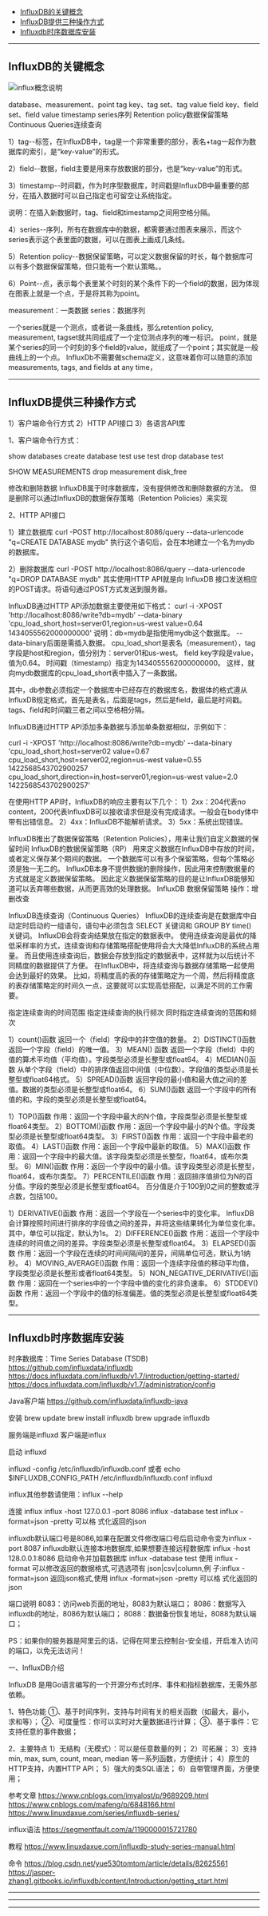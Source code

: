 - [InfluxDB的关键概念](#InfluxDB的关键概念)
- [InfluxDB提供三种操作方式](#InfluxDB提供三种操作方式)
- [Influxdb时序数据库安装](#Influxdb时序数据库安装)


---------------------------------------------------------------------------------------------------------------------
## InfluxDB的关键概念

![influx概念说明](./images/概念.png "ReferencePicture")

database、measurement、point
tag key、tag set、tag value
field key、field set、field value
timestamp
series序列
Retention policy数据保留策略
Continuous Queries连续查询

1）tag--标签，在InfluxDB中，tag是一个非常重要的部分，表名+tag一起作为数据库的索引，是“key-value”的形式。

2）field--数据，field主要是用来存放数据的部分，也是“key-value”的形式。

3）timestamp--时间戳，作为时序型数据库，时间戳是InfluxDB中最重要的部分，在插入数据时可以自己指定也可留空让系统指定。

说明：在插入新数据时，tag、field和timestamp之间用空格分隔。

4）series--序列，所有在数据库中的数据，都需要通过图表来展示，而这个series表示这个表里面的数据，可以在图表上画成几条线。

5）Retention policy--数据保留策略，可以定义数据保留的时长，每个数据库可以有多个数据保留策略，但只能有一个默认策略。。

6）Point--点，表示每个表里某个时刻的某个条件下的一个field的数据，因为体现在图表上就是一个点，于是将其称为point。

measurement：一类数据
series：数据序列

一个series就是一个测点，或者说一条曲线，那么retention policy, measurement, tagset就共同组成了一个定位测点序列的唯一标识。
point，就是某个series的同一个时刻的多个field的value，就组成了一个point；其实就是一般曲线上的一个点。
InfluxDb不需要做schema定义，这意味着你可以随意的添加measurements, tags, and fields at any time，


---------------------------------------------------------------------------------------------------------------------
## InfluxDB提供三种操作方式
1）客户端命令行方式
2）HTTP API接口
3）各语言API库


1、客户端命令行方式：

show databases
create database test
use test
drop database test

SHOW MEASUREMENTS
drop measurement disk_free


修改和删除数据
InfluxDB属于时序数据库，没有提供修改和删除数据的方法。
但是删除可以通过InfluxDB的数据保存策略（Retention Policies）来实现


2、HTTP API接口

1）建立数据库
curl -POST http://localhost:8086/query --data-urlencode "q=CREATE DATABASE mydb"
执行这个语句后，会在本地建立一个名为mydb的数据库。

2）删除数据库
curl -POST http://localhost:8086/query --data-urlencode "q=DROP DATABASE mydb"
其实使用HTTP API就是向 InfluxDB 接口发送相应的POST请求。将语句通过POST方式发送到服务器。

InfluxDB通过HTTP API添加数据主要使用如下格式：
curl -i -XPOST 'http://localhost:8086/write?db=mydb' --data-binary 'cpu_load_short,host=server01,region=us-west value=0.64 1434055562000000000'
说明：db=mydb是指使用mydb这个数据库。
--data-binary后面是需插入数据。
cpu_load_short是表名（measurement），tag字段是host和region，值分别为：server01和us-west。
field key字段是value，值为0.64。
时间戳（timestamp）指定为1434055562000000000。
这样，就向mydb数据库的cpu_load_short表中插入了一条数据。

其中，db参数必须指定一个数据库中已经存在的数据库名，数据体的格式遵从InfluxDB规定格式，首先是表名，后面是tags，然后是field，最后是时间戳。tags、field和时间戳三者之间以空格相分隔。


InfluxDB通过HTTP API添加多条数据与添加单条数据相似，示例如下：

curl -i -XPOST 'http://localhost:8086/write?db=mydb' --data-binary 'cpu_load_short,host=server02 value=0.67
cpu_load_short,host=server02,region=us-west value=0.55 1422568543702900257
cpu_load_short,direction=in,host=server01,region=us-west value=2.0 1422568543702900257'

在使用HTTP API时，InfluxDB的响应主要有以下几个：
1）2xx：204代表no content，200代表InfluxDB可以接收请求但是没有完成请求。一般会在body体中带有出错信息。
2）4xx：InfluxDB不能解析请求。
3）5xx：系统出现错误。



InfluxDB推出了数据保留策略（Retention Policies），用来让我们自定义数据的保留时间
InfluxDB的数据保留策略（RP） 用来定义数据在InfluxDB中存放的时间，或者定义保存某个期间的数据。
一个数据库可以有多个保留策略，但每个策略必须是独一无二的。
InfluxDB本身不提供数据的删除操作，因此用来控制数据量的方式就是定义数据保留策略。
因此定义数据保留策略的目的是让InfluxDB能够知道可以丢弃哪些数据，从而更高效的处理数据。
InfluxDB 数据保留策略 操作：增删改查



InfluxDB连续查询（Continuous Queries）
InfluxDB的连续查询是在数据库中自动定时启动的一组语句，语句中必须包含 SELECT 关键词和 GROUP BY time() 关键词。
InfluxDB会将查询结果放在指定的数据表中。
使用连续查询是最优的降低采样率的方式，连续查询和存储策略搭配使用将会大大降低InfluxDB的系统占用量。
而且使用连续查询后，数据会存放到指定的数据表中，这样就为以后统计不同精度的数据提供了方便。
在InfluxDB中，将连续查询与数据存储策略一起使用会达到最好的效果。
比如，将精度高的表的存储策略定为一个周，然后将精度底的表存储策略定的时间久一点，这要就可以实现高低搭配，以满足不同的工作需要。

指定连续查询的时间范围
指定连续查询的执行频次
同时指定连续查询的范围和频次




1）count()函数
返回一个（field）字段中的非空值的数量。
2）DISTINCT()函数
返回一个字段（field）的唯一值。
3）MEAN() 函数
返回一个字段（field）中的值的算术平均值（平均值）。字段类型必须是长整型或float64。
4）MEDIAN()函数
从单个字段（field）中的排序值返回中间值（中位数）。字段值的类型必须是长整型或float64格式。
5）SPREAD()函数
返回字段的最小值和最大值之间的差值。数据的类型必须是长整型或float64。
6）SUM()函数
返回一个字段中的所有值的和。字段的类型必须是长整型或float64。



1）TOP()函数
作用：返回一个字段中最大的N个值，字段类型必须是长整型或float64类型。
2）BOTTOM()函数
作用：返回一个字段中最小的N个值。字段类型必须是长整型或float64类型。
3）FIRST()函数
作用：返回一个字段中最老的取值。
4）LAST()函数
作用：返回一个字段中最新的取值。
5）MAX()函数
作用：返回一个字段中的最大值。该字段类型必须是长整型，float64，或布尔类型。
6）MIN()函数
作用：返回一个字段中的最小值。该字段类型必须是长整型，float64，或布尔类型。
7）PERCENTILE()函数
作用：返回排序值排位为N的百分值。字段的类型必须是长整型或float64。
百分值是介于100到0之间的整数或浮点数，包括100。




1）DERIVATIVE()函数
作用：返回一个字段在一个series中的变化率。
InfluxDB会计算按照时间进行排序的字段值之间的差异，并将这些结果转化为单位变化率。其中，单位可以指定，默认为1s。
2）DIFFERENCE()函数
作用：返回一个字段中连续的时间值之间的差异。字段类型必须是长整型或float64。
3）ELAPSED()函数
作用：返回一个字段在连续的时间间隔间的差异，间隔单位可选，默认为1纳秒。
4）MOVING_AVERAGE()函数
作用：返回一个连续字段值的移动平均值，字段类型必须是长整形或者float64类型。
5）NON_NEGATIVE_DERIVATIVE()函数
作用：返回在一个series中的一个字段中值的变化的非负速率。
6）STDDEV()函数
作用：返回一个字段中的值的标准偏差。值的类型必须是长整型或float64类型。







---------------------------------------------------------------------------------------------------------------------

## Influxdb时序数据库安装


时序数据库：Time Series Database (TSDB)
https://github.com/influxdata/influxdb
https://docs.influxdata.com/influxdb/v1.7/introduction/getting-started/
https://docs.influxdata.com/influxdb/v1.7/administration/config

Java客户端
https://github.com/influxdata/influxdb-java



安装
brew update
brew install influxdb
brew upgrade  influxdb


服务端是influxd
客户端是influx


启动
influxd

influxd -config /etc/influxdb/influxdb.conf
或者
echo $INFLUXDB_CONFIG_PATH
/etc/influxdb/influxdb.conf
influxd


influx其他参数请使用：influx --help


连接
influx
influx -host 127.0.0.1 -port 8086
influx -database test
influx -format=json -pretty 可以格 式化返回的json



influxdb默认端口号是8086,如果在配置文件修改端口号后启动命令变为influx -port 8087
influxdb默认连接本地数据库,如果想要连接远程数据库 influx -host 128.0.0.1:8086
启动命令并加载数据库 influx -database test
使用 influx -format 可以修改返回的数据格式,可选选项有 json|csv|column,例 子:influx -format=json 返回json格式,使用 influx -format=json -pretty 可以格 式化返回的json




端口说明
8083：访问web页面的地址，8083为默认端口；
8086：数据写入influxdb的地址，8086为默认端口；
8088：数据备份恢复地址，8088为默认端口；

PS：如果你的服务器是阿里云的话，记得在阿里云控制台-安全组，开启准入访问的端口，以免无法访问！



一、InfluxDB介绍

InfluxDB 是用Go语言编写的一个开源分布式时序、事件和指标数据库，无需外部依赖。

1、特色功能
①、基于时间序列，支持与时间有关的相关函数（如最大，最小，求和等）；
②、可度量性：你可以实时对大量数据进行计算；
③、基于事件：它支持任意的事件数据；

2、主要特点
1）无结构（无模式）：可以是任意数量的列；
2）可拓展；
3）支持min, max, sum, count, mean, median 等一系列函数，方便统计；
4）原生的HTTP支持，内置HTTP API；
5）强大的类SQL语法；
6）自带管理界面，方便使用；








参考文章
https://www.cnblogs.com/imyalost/p/9689209.html
https://www.cnblogs.com/mafeng/p/6848166.html
https://www.linuxdaxue.com/series/influxdb-series/

influx语法
https://segmentfault.com/a/1190000015721780


教程
https://www.linuxdaxue.com/influxdb-study-series-manual.html


命令
https://blog.csdn.net/yue530tomtom/article/details/82625561
https://jasper-zhang1.gitbooks.io/influxdb/content/Introduction/getting_start.html



---------------------------------------------------------------------------------------------------------------------





---------------------------------------------------------------------------------------------------------------------






---------------------------------------------------------------------------------------------------------------------




























